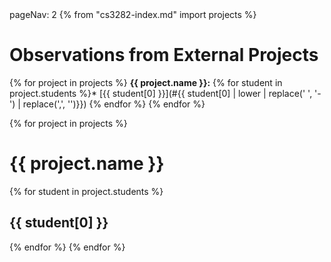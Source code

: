 <frontmatter>
pageNav: 2
</frontmatter>
{% from "cs3282-index.md" import projects %}

# Observations from External Projects

{% for project in projects %}
**{{ project.name }}:**
{% for student in project.students %}* [{{ student[0] }}](#{{ student[0] | lower | replace(' ', '-') | replace(',', '')}})
{% endfor %}
{% endfor %}

{% for project in projects %}
# {{ project.name }}
  {% for student in project.students %}

<box>

## {{ student[0] }}
<include src="{{ student[1] }}/observations.md" />
</box>

  {% endfor %}
{% endfor %}

